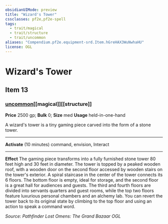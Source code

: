 ```yaml
---
obsidianUIMode: preview
title: "Wizard's Tower"
cssclasses: pf2e,pf2e-spell
tags:
  - trait/magical
  - trait/structure
  - trait/uncommon
aliases: "Compendium.pf2e.equipment-srd.Item.hGreHAX3WuNwhaHU"
license: OGL
---
```

# Wizard's Tower
## Item 13
### [uncommon](uncommon "Uncommon Rarity Trait")[[magical]][[structure]]


**Price** 2500 gp; 
**Bulk** 0; **Size** med
**Usage** held-in-one-hand

A wizard's tower is a tiny gaming piece carved into the form of a stone tower.

* * *

**Activate** (10 minutes) command, envision, Interact

* * *

**Effect** The gaming piece transforms into a fully furnished stone tower 80 feet high and 30 feet in diameter. The tower is topped by a peaked wooden roof, with a wooden door on the second floor accessed by wooden stairs on the tower's exterior. A spiral staircase in the center of the tower connects its 6 floors. The bottom floor is empty, ideal for storage, and the second floor is a great hall for audiences and guests. The third and fourth floors are divided into servants quarters and guest rooms, while the top two floors feature luxurious personal chambers and an alchemy lab. You can revert the tower back to its original state by climbing to the top floor and using an action to speak a command word.

*Source: Pathfinder Lost Omens: The Grand Bazaar*
*OGL*